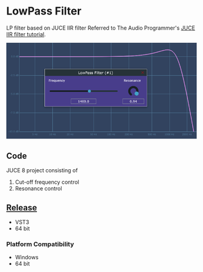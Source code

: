 # LowPass Filter
 LP filter based on JUCE IIR filter
 Referred to The Audio Programmer's [JUCE IIR filter tutorial](https://youtu.be/YJ4YbV6TDo0).

![Low Cut screenshot](https://github.com/ethandjoseph/LowPass-Filter/blob/main/LowPass%20Filter%20plugin%20screenshot.png)

## Code
JUCE 8 project consisting of
1. Cut-off frequency control
2. Resonance control

## [Release](https://github.com/ethandjoseph/LowPass-Filter/releases)
- VST3
- 64 bit

### Platform Compatibility
- Windows
- 64 bit

